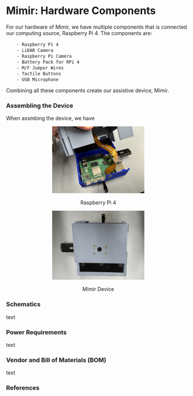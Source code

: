 # Mimir: Hardware Components
For our hardware of Mimir, we have multiple components that is connected our computing source, Raspberry Pi 4.  The components are: <br>
```
    - Raspberry Pi 4
    - LiDAR Camera 
    - Raspberry Pi Camera
    - Battery Pack for RPi 4
    - M/F Jumper Wires
    - Tactile Buttons
    - USB Microphone
```
Combining all these components create our assistive device, Mimir.


### Assembling the Device
When assmbing the device, we have  <br>

<p align="center">
<img src="./inner-device.jpg" width="50%">
</p>

<p align="center">
Raspberry Pi 4<br>
</p>

<!-- device itself -->
<p align="center">
<img src="./device.jpg" width="50%">
</p>

<p align="center">
Mimir Device<br>
</p>

### Schematics
text <br>


### Power Requirements
text <br>


### Vendor and Bill of Materials (BOM)
text <br>


### References
[]() <br>
